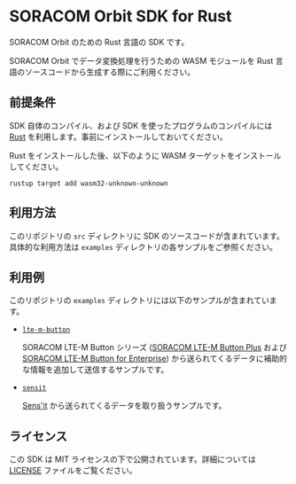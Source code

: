 # SORACOM Orbit SDK for Rust

SORACOM Orbit のための Rust 言語の SDK です。

SORACOM Orbit でデータ変換処理を行うための WASM モジュールを Rust 言語のソースコードから生成する際にご利用ください。

## 前提条件

SDK 自体のコンパイル、および SDK を使ったプログラムのコンパイルには [Rust](https://www.rust-lang.org/) を利用します。事前にインストールしておいてください。

Rust をインストールした後、以下のように WASM ターゲットをインストールしてください。

```console
rustup target add wasm32-unknown-unknown
```

## 利用方法

このリポジトリの `src` ディレクトリに SDK のソースコードが含まれています。具体的な利用方法は `examples` ディレクトリの各サンプルをご参照ください。

## 利用例

このリポジトリの `examples` ディレクトリには以下のサンプルが含まれています。

- [`lte-m-button`](./examples/lte-m-button/)

  SORACOM LTE-M Button シリーズ ([SORACOM LTE-M Button Plus](https://soracom.jp/store/5207/) および [SORACOM LTE-M Button for Enterprise](https://soracom.jp/store/5206/)) から送られてくるデータに補助的な情報を追加して送信するサンプルです。

- [`sensit`](./examples/sensit/)

  [Sens'it](https://soracom.jp/store/5214/) から送られてくるデータを取り扱うサンプルです。

## ライセンス

この SDK は MIT ライセンスの下で公開されています。詳細については [LICENSE](./LICENSE) ファイルをご覧ください。
